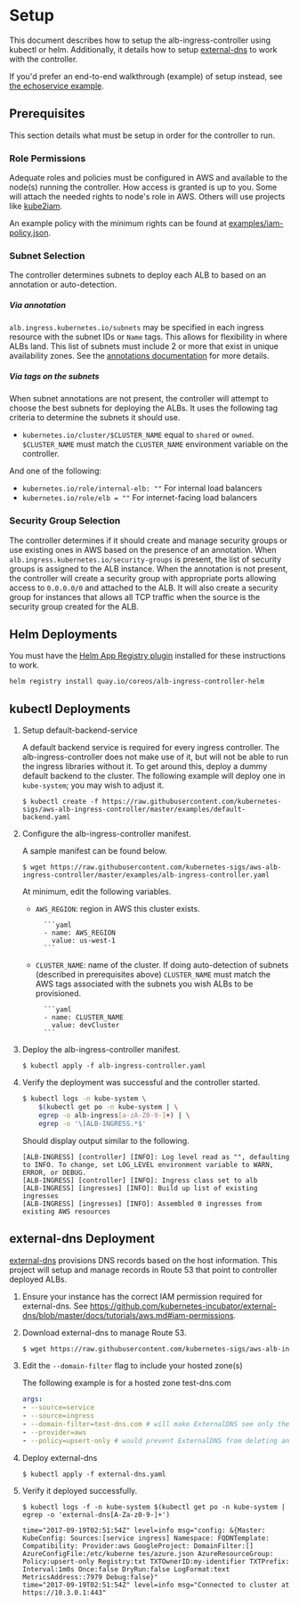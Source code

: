 # Setup

This document describes how to setup the alb-ingress-controller using kubectl or helm. Additionally, it details how to setup [external-dns](https://github.com/kubernetes-incubator/external-dns) to work with the controller.

If you'd prefer an end-to-end walkthrough (example) of setup instead, see [the echoservice example](walkthrough.md).

## Prerequisites

This section details what must be setup in order for the controller to run.

### Role Permissions

Adequate roles and policies must be configured in AWS and available to the node(s) running the controller. How access is granted is up to you. Some will attach the needed rights to node's role in AWS. Others will use projects like [kube2iam](https://github.com/jtblin/kube2iam).

An example policy with the minimum rights can be found at [examples/iam-policy.json](../examples/iam-policy.json).

### Subnet Selection

The controller determines subnets to deploy each ALB to based on an annotation or auto-detection.

##### Via annotation
`alb.ingress.kubernetes.io/subnets` may be specified in each ingress resource with the subnet IDs or `Name` tags. This allows for flexibility in where ALBs land. This list of subnets must include 2 or more that exist in unique availability zones. See the [annotations documentation](ingress-resources.md#annotations) for more details.

##### Via tags on the subnets
When subnet annotations are not present, the controller will attempt to choose the best subnets for deploying the ALBs. It uses the following tag criteria to determine the subnets it should use.

- `kubernetes.io/cluster/$CLUSTER_NAME` equal to `shared` or `owned`. `$CLUSTER_NAME` must match the `CLUSTER_NAME` environment variable on the controller.

And one of the following:

- `kubernetes.io/role/internal-elb: ""` For internal load balancers
- `kubernetes.io/role/elb = ""` For internet-facing load balancers

### Security Group Selection

The controller determines if it should create and manage security groups or use existing ones in AWS based on the presence of an annotation. When `alb.ingress.kubernetes.io/security-groups` is present, the list of security groups is assigned to the ALB instance. When the annotation is not present, the controller will create a security group with appropriate ports allowing access to `0.0.0.0/0` and attached to the ALB. It will also create a security group for instances that allows all TCP traffic when the source is the security group created for the ALB.

## Helm Deployments

You must have the [Helm App Registry plugin](https://coreos.com/apps) installed for these instructions to work.

```
helm registry install quay.io/coreos/alb-ingress-controller-helm
```

## kubectl Deployments

1.  Setup default-backend-service

    A default backend service is required for every ingress controller. The alb-ingress-controller does not make use of it, but will not be able to run the ingress libraries without it. To get around this, deploy a dummy default backend to the cluster. The following example will deploy one in `kube-system`; you may wish to adjust it.

    ```
    $ kubectl create -f https://raw.githubusercontent.com/kubernetes-sigs/aws-alb-ingress-controller/master/examples/default-backend.yaml
    ```

1.  Configure the alb-ingress-controller manifest.

    A sample manifest can be found below.

    ```
    $ wget https://raw.githubusercontent.com/kubernetes-sigs/aws-alb-ingress-controller/master/examples/alb-ingress-controller.yaml
    ```

    At minimum, edit the following variables.

    - `AWS_REGION`: region in AWS this cluster exists.

          	```yaml
          	- name: AWS_REGION
          	  value: us-west-1
          	```

    - `CLUSTER_NAME`: name of the cluster. If doing auto-detection of subnets (described in prerequisites above) `CLUSTER_NAME` must match the AWS tags associated with the subnets you wish ALBs to be provisioned.

          	```yaml
          	- name: CLUSTER_NAME
          	  value: devCluster
          	```

1.  Deploy the alb-ingress-controller manifest.

    ```
    $ kubectl apply -f alb-ingress-controller.yaml
    ```

1.  Verify the deployment was successful and the controller started.

    ```bash
    $ kubectl logs -n kube-system \
        $(kubectl get po -n kube-system | \
        egrep -o alb-ingress[a-zA-Z0-9-]+) | \
        egrep -o '\[ALB-INGRESS.*$'
    ```

    Should display output similar to the following.

    ```
    [ALB-INGRESS] [controller] [INFO]: Log level read as "", defaulting to INFO. To change, set LOG_LEVEL environment variable to WARN, ERROR, or DEBUG.
    [ALB-INGRESS] [controller] [INFO]: Ingress class set to alb
    [ALB-INGRESS] [ingresses] [INFO]: Build up list of existing ingresses
    [ALB-INGRESS] [ingresses] [INFO]: Assembled 0 ingresses from existing AWS resources
    ```

## external-dns Deployment

[external-dns](https://github.com/kubernetes-incubator/external-dns) provisions DNS records based on the host information. This project will setup and manage records in Route 53 that point to controller deployed ALBs.

1.  Ensure your instance has the correct IAM permission required for external-dns. See https://github.com/kubernetes-incubator/external-dns/blob/master/docs/tutorials/aws.md#iam-permissions.

1.  Download external-dns to manage Route 53.

    ```bash
    $ wget https://raw.githubusercontent.com/kubernetes-sigs/aws-alb-ingress-controller/master/examples/external-dns.yaml
    ```

1.  Edit the `--domain-filter` flag to include your hosted zone(s)

    The following example is for a hosted zone test-dns.com

    ```yaml
    args:
    - --source=service
    - --source=ingress
    - --domain-filter=test-dns.com # will make ExternalDNS see only the hosted zones matching provided domain, omit to process all available hosted zones
    - --provider=aws
    - --policy=upsert-only # would prevent ExternalDNS from deleting any records, omit to enable full synchronization
    ```

1.  Deploy external-dns

    ```
    $ kubectl apply -f external-dns.yaml
    ```

1.  Verify it deployed successfully.

    ```
    $ kubectl logs -f -n kube-system $(kubectl get po -n kube-system | egrep -o 'external-dns[A-Za-z0-9-]+')

    time="2017-09-19T02:51:54Z" level=info msg="config: &{Master: KubeConfig: Sources:[service ingress] Namespace: FQDNTemplate: Compatibility: Provider:aws GoogleProject: DomainFilter:[] AzureConfigFile:/etc/kuberne tes/azure.json AzureResourceGroup: Policy:upsert-only Registry:txt TXTOwnerID:my-identifier TXTPrefix: Interval:1m0s Once:false DryRun:false LogFormat:text MetricsAddress::7979 Debug:false}"
    time="2017-09-19T02:51:54Z" level=info msg="Connected to cluster at https://10.3.0.1:443"
    ```
